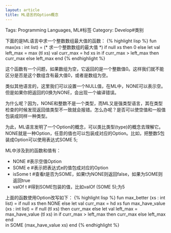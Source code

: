 ```yaml
---
layout: article
title: ML语言的Option概念
---
```

Tags: Programming Languages, ML#标签
Category: Develop#类别

下面的是ML语言中求一个整数数组最大值的函数：
{% highlight lisp %}
fun max(xs : int list) = (* 求一个整数数组的最大值 *)
    if null xs 
    then 0 
    else
	let val left_max = max (tl xs)
	    val curr_max = hd xs
	in
	    if curr_max > left_max
	    then curr_max
	    else left_max
	end
{% endhighlight %}

这个函数有一个问题，如果数组为空，它返回的是一个整数值0。这样我们就不能区分是否是这个数组含有最大值0，或者是数组为空。

类似其他语言的，这里我们可以设置一个NULL值，在ML中，NONE可以表示空。但是如果你把返回的0换为NONE，会出现一个编译错误。

为什么呢？因为，NONE和整数不是一个类型，而ML又是强类型语言，其在类型检查的时候发现返回值类型不一致就会报错。怎么办呢？是否可以使空值和一般值包装成同样一种类型。
<!--more-->

为此，ML语言发明了一个Option的概念，可以类比类型(type)的概念去理解它。NONE就是一种Option，任意的值也可以包装成对应的Option。比如，把整数5包装成Option可以使用表达式SOME 5; 

ML中涉及到的函数和值有：
* NONE #表示空值Option
* SOME e #表示把表达式e的值包成对应的Option
* isSome t #查看t是否为SOME，如果t为NONE则返回false，如果为SOME则返回true
* valOf t #得到SOME包装的值，比如valOf (SOME 5);为5

上面的函数使用Option改写如下：
{% highlight lisp %}
fun max_better (xs : int list) = 
    if null xs
    then NONE
    else
	let
	    val curr_max = hd xs
	    fun max_have_value (xs : int list) = 
		    if null (tl xs)
		    then curr_max
		    else
			let val left_max = max_have_value (tl xs)
			in
			    if curr_max > left_max
			    then curr_max
			    else left_max
			end	    
	in
	    SOME (max_have_value xs)
	end
{% endhighlight %}

